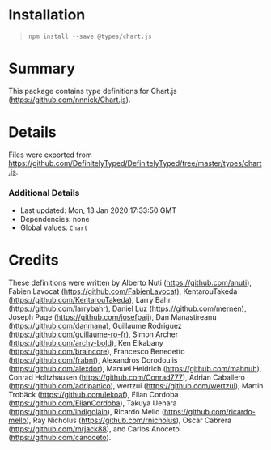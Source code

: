 # Installation
> `npm install --save @types/chart.js`

# Summary
This package contains type definitions for Chart.js (https://github.com/nnnick/Chart.js).

# Details
Files were exported from https://github.com/DefinitelyTyped/DefinitelyTyped/tree/master/types/chart.js.

### Additional Details
 * Last updated: Mon, 13 Jan 2020 17:33:50 GMT
 * Dependencies: none
 * Global values: `Chart`

# Credits
These definitions were written by Alberto Nuti (https://github.com/anuti), Fabien Lavocat (https://github.com/FabienLavocat), KentarouTakeda (https://github.com/KentarouTakeda), Larry Bahr (https://github.com/larrybahr), Daniel Luz (https://github.com/mernen), Joseph Page (https://github.com/josefpaij), Dan Manastireanu (https://github.com/danmana), Guillaume Rodriguez (https://github.com/guillaume-ro-fr), Simon Archer (https://github.com/archy-bold), Ken Elkabany (https://github.com/braincore), Francesco Benedetto (https://github.com/frabnt), Alexandros Dorodoulis (https://github.com/alexdor), Manuel Heidrich (https://github.com/mahnuh), Conrad Holtzhausen (https://github.com/Conrad777), Adrián Caballero (https://github.com/adripanico), wertzui (https://github.com/wertzui), Martin Trobäck (https://github.com/lekoaf), Elian Cordoba (https://github.com/ElianCordoba), Takuya Uehara (https://github.com/indigolain), Ricardo Mello (https://github.com/ricardo-mello), Ray Nicholus (https://github.com/rnicholus), Oscar Cabrera (https://github.com/mrjack88), and Carlos Anoceto (https://github.com/canoceto).
